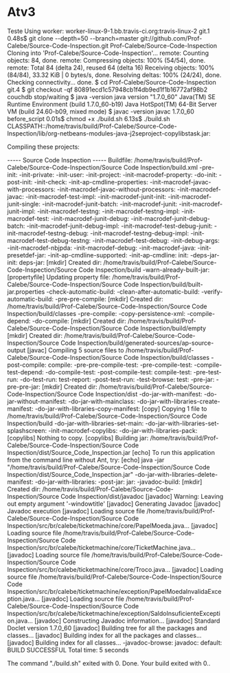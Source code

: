 Atv3
====

Teste
Using worker: worker-linux-9-1.bb.travis-ci.org:travis-linux-2
git.1
0.48s$ git clone --depth=50 --branch=master git://github.com/Prof-Calebe/Source-Code-Inspection.git Prof-Calebe/Source-Code-Inspection
Cloning into 'Prof-Calebe/Source-Code-Inspection'...
remote: Counting objects: 84, done.
remote: Compressing objects: 100% (54/54), done.
remote: Total 84 (delta 24), reused 64 (delta 16)
Receiving objects: 100% (84/84), 33.32 KiB | 0 bytes/s, done.
Resolving deltas: 100% (24/24), done.
Checking connectivity... done.
$ cd Prof-Calebe/Source-Code-Inspection
git.4
$ git checkout -qf 80891ecd1c57948cb1f4db9ed1f1b16772af98b2
couchdb stop/waiting
$ java -version
java version "1.7.0_60"
Java(TM) SE Runtime Environment (build 1.7.0_60-b19)
Java HotSpot(TM) 64-Bit Server VM (build 24.60-b09, mixed mode)
$ javac -version
javac 1.7.0_60
before_script
0.01s$ chmod +x ./build.sh
6.13s$ ./build.sh
CLASSPATH::/home/travis/build/Prof-Calebe/Source-Code-Inspection/lib/org-netbeans-modules-java-j2seproject-copylibstask.jar:
 
Compiling these projects:
 
----- Source Code Inspection -----
Buildfile: /home/travis/build/Prof-Calebe/Source-Code-Inspection/Source Code Inspection/build.xml
-pre-init:
-init-private:
-init-user:
-init-project:
-init-macrodef-property:
-do-init:
-post-init:
-init-check:
-init-ap-cmdline-properties:
-init-macrodef-javac-with-processors:
-init-macrodef-javac-without-processors:
-init-macrodef-javac:
-init-macrodef-test-impl:
-init-macrodef-junit-init:
-init-macrodef-junit-single:
-init-macrodef-junit-batch:
-init-macrodef-junit:
-init-macrodef-junit-impl:
-init-macrodef-testng:
-init-macrodef-testng-impl:
-init-macrodef-test:
-init-macrodef-junit-debug:
-init-macrodef-junit-debug-batch:
-init-macrodef-junit-debug-impl:
-init-macrodef-test-debug-junit:
-init-macrodef-testng-debug:
-init-macrodef-testng-debug-impl:
-init-macrodef-test-debug-testng:
-init-macrodef-test-debug:
-init-debug-args:
-init-macrodef-nbjpda:
-init-macrodef-debug:
-init-macrodef-java:
-init-presetdef-jar:
-init-ap-cmdline-supported:
-init-ap-cmdline:
init:
-deps-jar-init:
deps-jar:
    [mkdir] Created dir: /home/travis/build/Prof-Calebe/Source-Code-Inspection/Source Code Inspection/build
-warn-already-built-jar:
[propertyfile] Updating property file: /home/travis/build/Prof-Calebe/Source-Code-Inspection/Source Code Inspection/build/built-jar.properties
-check-automatic-build:
-clean-after-automatic-build:
-verify-automatic-build:
-pre-pre-compile:
    [mkdir] Created dir: /home/travis/build/Prof-Calebe/Source-Code-Inspection/Source Code Inspection/build/classes
-pre-compile:
-copy-persistence-xml:
-compile-depend:
-do-compile:
    [mkdir] Created dir: /home/travis/build/Prof-Calebe/Source-Code-Inspection/Source Code Inspection/build/empty
    [mkdir] Created dir: /home/travis/build/Prof-Calebe/Source-Code-Inspection/Source Code Inspection/build/generated-sources/ap-source-output
    [javac] Compiling 5 source files to /home/travis/build/Prof-Calebe/Source-Code-Inspection/Source Code Inspection/build/classes
-post-compile:
compile:
-pre-pre-compile-test:
-pre-compile-test:
-compile-test-depend:
-do-compile-test:
-post-compile-test:
compile-test:
-pre-test-run:
-do-test-run:
test-report:
-post-test-run:
-test-browse:
test:
-pre-jar:
-pre-pre-jar:
    [mkdir] Created dir: /home/travis/build/Prof-Calebe/Source-Code-Inspection/Source Code Inspection/dist
-do-jar-with-manifest:
-do-jar-without-manifest:
-do-jar-with-mainclass:
-do-jar-with-libraries-create-manifest:
-do-jar-with-libraries-copy-manifest:
     [copy] Copying 1 file to /home/travis/build/Prof-Calebe/Source-Code-Inspection/Source Code Inspection/build
-do-jar-with-libraries-set-main:
-do-jar-with-libraries-set-splashscreen:
-init-macrodef-copylibs:
-do-jar-with-libraries-pack:
 [copylibs] Nothing to copy.
 [copylibs] Building jar: /home/travis/build/Prof-Calebe/Source-Code-Inspection/Source Code Inspection/dist/Source_Code_Inspection.jar
     [echo] To run this application from the command line without Ant, try:
     [echo] java -jar "/home/travis/build/Prof-Calebe/Source-Code-Inspection/Source Code Inspection/dist/Source_Code_Inspection.jar"
-do-jar-with-libraries-delete-manifest:
-do-jar-with-libraries:
-post-jar:
jar:
-javadoc-build:
    [mkdir] Created dir: /home/travis/build/Prof-Calebe/Source-Code-Inspection/Source Code Inspection/dist/javadoc
  [javadoc] Warning: Leaving out empty argument '-windowtitle'
  [javadoc] Generating Javadoc
  [javadoc] Javadoc execution
  [javadoc] Loading source file /home/travis/build/Prof-Calebe/Source-Code-Inspection/Source Code Inspection/src/br/calebe/ticketmachine/core/PapelMoeda.java...
  [javadoc] Loading source file /home/travis/build/Prof-Calebe/Source-Code-Inspection/Source Code Inspection/src/br/calebe/ticketmachine/core/TicketMachine.java...
  [javadoc] Loading source file /home/travis/build/Prof-Calebe/Source-Code-Inspection/Source Code Inspection/src/br/calebe/ticketmachine/core/Troco.java...
  [javadoc] Loading source file /home/travis/build/Prof-Calebe/Source-Code-Inspection/Source Code Inspection/src/br/calebe/ticketmachine/exception/PapelMoedaInvalidaException.java...
  [javadoc] Loading source file /home/travis/build/Prof-Calebe/Source-Code-Inspection/Source Code Inspection/src/br/calebe/ticketmachine/exception/SaldoInsuficienteException.java...
  [javadoc] Constructing Javadoc information...
  [javadoc] Standard Doclet version 1.7.0_60
  [javadoc] Building tree for all the packages and classes...
  [javadoc] Building index for all the packages and classes...
  [javadoc] Building index for all classes...
-javadoc-browse:
javadoc:
default:
BUILD SUCCESSFUL
Total time: 5 seconds
 
The command "./build.sh" exited with 0.
Done. Your build exited with 0..
